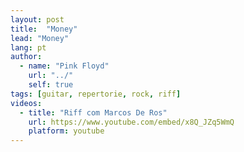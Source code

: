 ```yaml
---
layout: post
title:  "Money"
lead: "Money"
lang: pt
author:
  - name: "Pink Floyd"
    url: "../"
    self: true
tags: [guitar, repertorie, rock, riff]
videos:
  - title: "Riff com Marcos De Ros"
    url: https://www.youtube.com/embed/x8Q_JZq5WmQ
    platform: youtube
---
```

